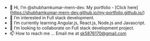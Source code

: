 - 👋 Hi, I’m @shubhamkumar-mern-dev. My portfolio - [Click here] (https://shubhamkumar-mern-dev.github.io/my-portfolio.github.io/)
- 👀 I’m interested in Full stack development.
- 🌱 I’m currently learning Angular.js, React.js, Node.js and Javascript.
- 💞️ I’m looking to collaborate on Full stack development project.
- 📫 How to reach me ... Email me at sk5876170@gmail.com

<!---
shubhamkumar-mern-dev/shubhamkumar-mern-dev is a ✨ special ✨ repository because its `README.md` (this file) appears on your GitHub profile.
You can click the Preview link to take a look at your changes.
--->
